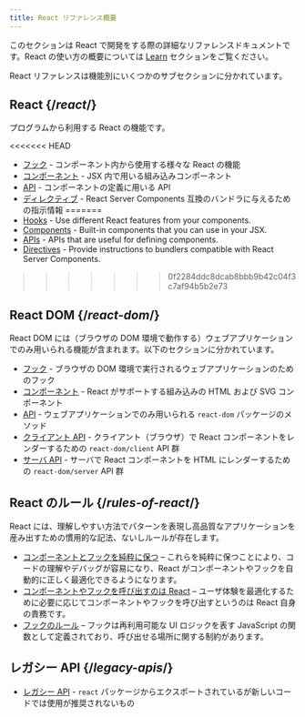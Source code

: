 ```yaml
---
title: React リファレンス概要
---
```


<Intro>

このセクションは React で開発をする際の詳細なリファレンスドキュメントです。React の使い方の概要については [Learn](/learn) セクションをご覧ください。

</Intro>

React リファレンスは機能別にいくつかのサブセクションに分かれています。

## React {/*react*/}

プログラムから利用する React の機能です。

<<<<<<< HEAD
* [フック](/reference/react/hooks) - コンポーネント内から使用する様々な React の機能
* [コンポーネント](/reference/react/components) - JSX 内で用いる組み込みコンポーネント
* [API](/reference/react/apis) - コンポーネントの定義に用いる API
* [ディレクティブ](/reference/rsc/directives) - React Server Components 互換のバンドラに与えるための指示情報
=======
* [Hooks](/reference/react/hooks) - Use different React features from your components.
* [Components](/reference/react/components) - Built-in components that you can use in your JSX.
* [APIs](/reference/react/apis) - APIs that are useful for defining components.
* [Directives](/reference/rsc/directives) - Provide instructions to bundlers compatible with React Server Components.
>>>>>>> 0f2284ddc8dcab8bbb9b42c04f3c7af94b5b2e73

## React DOM {/*react-dom*/}

React DOM には（ブラウザの DOM 環境で動作する）ウェブアプリケーションでのみ用いられる機能が含まれます。以下のセクションに分かれています。

* [フック](/reference/react-dom/hooks) - ブラウザの DOM 環境で実行されるウェブアプリケーションのためのフック
* [コンポーネント](/reference/react-dom/components) - React がサポートする組み込みの HTML および SVG コンポーネント
* [API](/reference/react-dom) - ウェブアプリケーションでのみ用いられる `react-dom` パッケージのメソッド
* [クライアント API](/reference/react-dom/client) - クライアント（ブラウザ）で React コンポーネントをレンダーするための `react-dom/client` API 群
* [サーバ API](/reference/react-dom/server) - サーバで React コンポーネントを HTML にレンダーするための `react-dom/server` API 群

## React のルール {/*rules-of-react*/}

React には、理解しやすい方法でパターンを表現し高品質なアプリケーションを産み出すための慣用的な記法、ないしルールが存在します。

* [コンポーネントとフックを純粋に保つ](/reference/rules/components-and-hooks-must-be-pure) – これらを純粋に保つことにより、コードの理解やデバッグが容易になり、React がコンポーネントやフックを自動的に正しく最適化できるようになります。
* [コンポーネントやフックを呼び出すのは React](/reference/rules/react-calls-components-and-hooks) – ユーザ体験を最適化するために必要に応じてコンポーネントやフックを呼び出すというのは React 自身の責務です。
* [フックのルール](/reference/rules/rules-of-hooks) – フックは再利用可能な UI ロジックを表す JavaScript の関数として定義されており、呼び出せる場所に関する制約があります。

## レガシー API {/*legacy-apis*/}

* [レガシー API](/reference/react/legacy) - `react` パッケージからエクスポートされているが新しいコードでは使用が推奨されないもの
